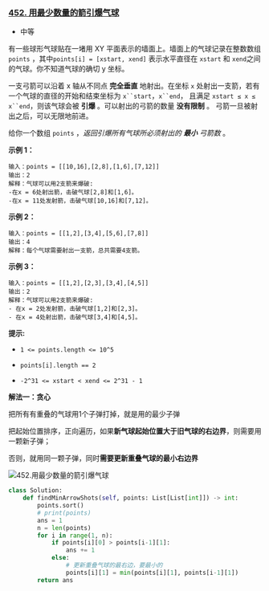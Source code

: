 ### [452. 用最少数量的箭引爆气球](https://leetcode.cn/problems/minimum-number-of-arrows-to-burst-balloons/)

- 中等

有一些球形气球贴在一堵用 XY 平面表示的墙面上。墙面上的气球记录在整数数组 `points` ，其中`points[i] = [xstart, xend]` 表示水平直径在 `xstart` 和 `xend`之间的气球。你不知道气球的确切 y 坐标。

一支弓箭可以沿着 x 轴从不同点 **完全垂直** 地射出。在坐标 `x` 处射出一支箭，若有一个气球的直径的开始和结束坐标为 `x``start`，`x``end`， 且满足  `xstart ≤ x ≤ x``end`，则该气球会被 **引爆** 。可以射出的弓箭的数量 **没有限制** 。 弓箭一旦被射出之后，可以无限地前进。

给你一个数组 `points` ，*返回引爆所有气球所必须射出的 **最小** 弓箭数* 。

**示例 1：**

```
输入：points = [[10,16],[2,8],[1,6],[7,12]]
输出：2
解释：气球可以用2支箭来爆破:
-在x = 6处射出箭，击破气球[2,8]和[1,6]。
-在x = 11处发射箭，击破气球[10,16]和[7,12]。
```

**示例 2：**

```
输入：points = [[1,2],[3,4],[5,6],[7,8]]
输出：4
解释：每个气球需要射出一支箭，总共需要4支箭。
```

**示例 3：**

```
输入：points = [[1,2],[2,3],[3,4],[4,5]]
输出：2
解释：气球可以用2支箭来爆破:
- 在x = 2处发射箭，击破气球[1,2]和[2,3]。
- 在x = 4处射出箭，击破气球[3,4]和[4,5]。
```

**提示:**

- `1 <= points.length <= 10^5`
- `points[i].length == 2`

- `-2^31 <= xstart < xend <= 2^31 - 1`

**解法一：贪心**

把所有有重叠的气球用1个子弹打掉，就是用的最少子弹

把起始位置排序，正向遍历，如果**新气球起始位置大于旧气球的右边界**，则需要用一颗新子弹；

否则，就用同一颗子弹，同时**需要更新重叠气球的最小右边界**

 ![452.用最少数量的箭引爆气球](https://img-blog.csdnimg.cn/20201123101929791.png)

```python
class Solution:
    def findMinArrowShots(self, points: List[List[int]]) -> int:
        points.sort()
        # print(points)
        ans = 1
        n = len(points)
        for i in range(1, n):
            if points[i][0] > points[i-1][1]:
                ans += 1
            else:
                # 更新重叠气球的最右边，要最小的
                points[i][1] = min(points[i][1], points[i-1][1])
        return ans
```

